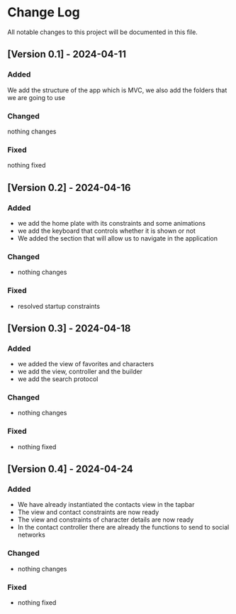 # Change Log

All notable changes to this project will be documented in this file.

## [Version 0.1] - 2024-04-11

### Added
We add the structure of the app which is MVC, we also add the folders that we are going to use

### Changed
nothing changes

### Fixed
nothing fixed

## [Version 0.2] - 2024-04-16

### Added
- we add the home plate with its constraints and some animations
- we add the keyboard that controls whether it is shown or not
- We added the section that will allow us to navigate in the application

### Changed
- nothing changes

### Fixed
- resolved startup constraints

## [Version 0.3] - 2024-04-18

### Added
- we added the view of favorites and characters
- we add the view, controller and the builder
- we add the search protocol

### Changed
- nothing changes

### Fixed
- nothing fixed

## [Version 0.4] - 2024-04-24

### Added
- We have already instantiated the contacts view in the tapbar
- The view and contact constraints are now ready
- The view and constraints of character details are now ready
- In the contact controller there are already the functions to send to social networks

### Changed
- nothing changes

### Fixed
- nothing fixed
